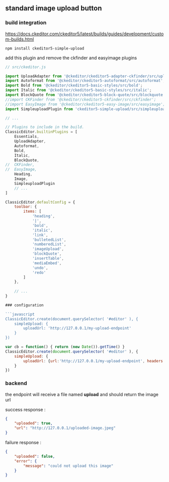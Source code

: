 ## standard image upload button

### build integration

https://docs.ckeditor.com/ckeditor5/latest/builds/guides/development/custom-builds.html

```npm install ckeditor5-simple-upload```

add this plugin and remove the ckfinder and easyimage plugins

```javascript
// src/ckeditor.js

import UploadAdapter from '@ckeditor/ckeditor5-adapter-ckfinder/src/uploadadapter';
import Autoformat from '@ckeditor/ckeditor5-autoformat/src/autoformat';
import Bold from '@ckeditor/ckeditor5-basic-styles/src/bold';
import Italic from '@ckeditor/ckeditor5-basic-styles/src/italic';
import BlockQuote from '@ckeditor/ckeditor5-block-quote/src/blockquote';
//import CKFinder from '@ckeditor/ckeditor5-ckfinder/src/ckfinder';
//import EasyImage from '@ckeditor/ckeditor5-easy-image/src/easyimage';
import SimpleuploadPlugin from 'ckeditor5-simple-upload/src/simpleupload'

// ...

// Plugins to include in the build.
ClassicEditor.builtinPlugins = [
	Essentials,
	UploadAdapter,
	Autoformat,
	Bold,
	Italic,
	BlockQuote,
//	CKFinder,
//	EasyImage,
	Heading,
    Image,
    SimpleuploadPlugin
    // ...
]

ClassicEditor.defaultConfig = {
	toolbar: {
		items: [
			'heading',
			'|',
			'bold',
			'italic',
			'link',
			'bulletedList',
			'numberedList',
			'imageUpload',
			'blockQuote',
			'insertTable',
			'mediaEmbed',
			'undo',
			'redo'
		]
    },
    
    // ...
}

### configuration

```javascript
ClassicEditor.create(document.querySelector( '#editor' ), {
    simpleUpload: {
        uploadUrl: 'http://127.0.0.1/my-upload-endpoint'
    }
})
```

```javascript
var cb = function() { return (new Date()).getTime() }
ClassicEditor.create(document.querySelector( '#editor' ), {
    simpleUpload: {
        uploadUrl: {url:'http://127.0.0.1/my-upload-endpoint', headers:{ 'x-header':'myhead', 'x-header-cb': cb } }
    }
})
```

### backend

the endpoint will receive a file named **upload** and should return the image url

success response :
```json
{
    "uploaded": true,
    "url": "http://127.0.0.1/uploaded-image.jpeg"
}
```

failure response :
```json
{
    "uploaded": false,
    "error": {
        "message": "could not upload this image"
    }
}
```
